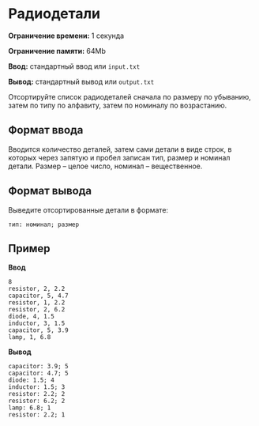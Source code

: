 # Радиодетали

**Ограничение времени:** 1 секунда

**Ограничение памяти:** 64Mb

**Ввод:** стандартный ввод или `input.txt`

**Вывод:** стандартный вывод или `output.txt`

Отсортируйте список радиодеталей сначала по размеру по убыванию, затем по типу по алфавиту, затем по номиналу по возрастанию.

## Формат ввода

Вводится количество деталей, затем сами детали в виде строк, в которых через запятую и пробел записан тип, размер и номинал детали. Размер – целое число, номинал – вещественное.

## Формат вывода

Выведите отсортированные детали в формате:

`тип: номинал; размер`

## Пример

**Ввод**
```
8
resistor, 2, 2.2
capacitor, 5, 4.7
resistor, 1, 2.2
resistor, 2, 6.2
diode, 4, 1.5
inductor, 3, 1.5
capacitor, 5, 3.9
lamp, 1, 6.8
```

**Вывод**
```
capacitor: 3.9; 5
capacitor: 4.7; 5
diode: 1.5; 4
inductor: 1.5; 3
resistor: 2.2; 2
resistor: 6.2; 2
lamp: 6.8; 1
resistor: 2.2; 1